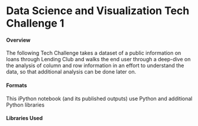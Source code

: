 # Data Science and Visualization Tech Challenge 1

#### Overview
The following Tech Challenge takes a dataset of a public information on loans through Lending Club and walks the end user through a deep-dive on the analysis of column and row information in an effort to understand the data, so that additional analysis can be done later on.

#### Formats
This iPython notebook (and its published outputs) use Python and additional Python libraries

#### Libraries Used
